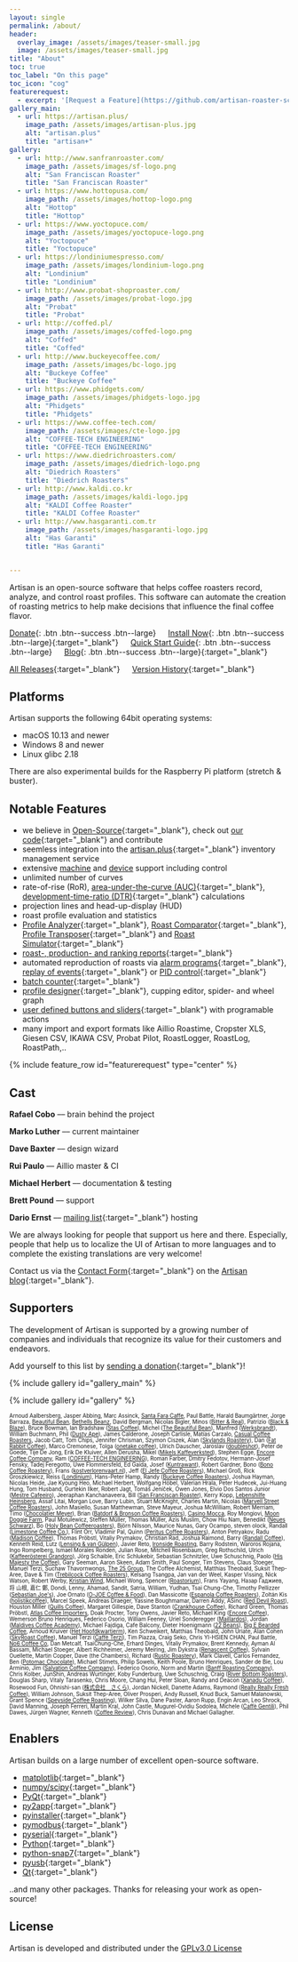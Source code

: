 ```yaml
---
layout: single
permalink: /about/
header:
  overlay_image: /assets/images/teaser-small.jpg
  image: /assets/images/teaser-small.jpg
title: "About"
toc: true
toc_label: "On this page"
toc_icon: "cog"
featurerequest:
  - excerpt: '[Request a Feature](https://github.com/artisan-roaster-scope/artisan/issues){: .btn .btn--success .btn--large}{:target="_blank"}'
gallery_main:
  - url: https://artisan.plus/
    image_path: /assets/images/artisan-plus.jpg
    alt: "artisan.plus"
    title: "artisan+"
gallery:
  - url: http://www.sanfranroaster.com/
    image_path: /assets/images/sf-logo.png
    alt: "San Franciscan Roaster"
    title: "San Franciscan Roaster"
  - url: https://www.hottopusa.com/
    image_path: /assets/images/hottop-logo.png
    alt: "Hottop"
    title: "Hottop"
  - url: https://www.yoctopuce.com/
    image_path: /assets/images/yoctopuce-logo.png
    alt: "Yoctopuce"
    title: "Yoctopuce"
  - url: https://londiniumespresso.com/
    image_path: /assets/images/londinium-logo.png
    alt: "Londinium"
    title: "Londinium"
  - url: http://www.probat-shoproaster.com/
    image_path: /assets/images/probat-logo.jpg
    alt: "Probat"
    title: "Probat"
  - url: http://coffed.pl/
    image_path: /assets/images/coffed-logo.png
    alt: "Coffed"
    title: "Coffed"
  - url: http://www.buckeyecoffee.com/
    image_path: /assets/images/bc-logo.jpg
    alt: "Buckeye Coffee"
    title: "Buckeye Coffee"
  - url: https://www.phidgets.com/
    image_path: /assets/images/phidgets-logo.jpg
    alt: "Phidgets"
    title: "Phidgets"
  - url: https://www.coffee-tech.com/
    image_path: /assets/images/cte-logo.jpg
    alt: "COFFEE-TECH ENGINEERING"
    title: "COFFEE-TECH ENGINEERING"
  - url: https://www.diedrichroasters.com/
    image_path: /assets/images/diedrich-logo.png
    alt: "Diedrich Roasters"
    title: "Diedrich Roasters"
  - url: http://www.kaldi.co.kr
    image_path: /assets/images/kaldi-logo.jpg
    alt: "KALDI Coffee Roaster"
    title: "KALDI Coffee Roaster"
  - url: http://www.hasgaranti.com.tr
    image_path: /assets/images/hasgaranti-logo.jpg
    alt: "Has Garanti"
    title: "Has Garanti"


---
```



Artisan is an open-source software that helps coffee roasters record, analyze, and control roast profiles. This software can automate the creation of roasting metrics to help make decisions that influence the final coffee flavor.

[Donate](/donate/){: .btn .btn--success .btn--large} &emsp;
[Install Now](https://github.com/artisan-roaster-scope/artisan/releases/latest){: .btn .btn--success .btn--large}{:target="_blank"}
&emsp; [Quick Start Guide](/docs/quick-start-guide/){: .btn .btn--success .btn--large}
&emsp; [Blog](https://artisan-roasterscope.blogspot.com/){: .btn .btn--success .btn--large}{:target="_blank"}

[All Releases](https://github.com/artisan-roaster-scope/artisan/releases){:target="_blank"} &emsp; [Version History](https://github.com/artisan-roaster-scope/artisan#version_history){:target="_blank"}


## Platforms

Artisan supports the following 64bit operating systems:

* macOS 10.13 and newer
* Windows 8 and newer
* Linux glibc 2.18

There are also experimental builds for the Raspberry Pi platform (stretch & buster).

## Notable Features

- we believe in [Open-Source](https://www.youtube.com/watch?v=SpeDK1TPbew){:target="_blank"}, check out [our code](https://github.com/artisan-roaster-scope/artisan){:target="_blank"} and contribute
- seemless integration into the [artisan.plus](https://artisan.plus){:target="_blank"} inventory management service
- extensive [machine](/machines/) and [device](/devices/) support including control
- unlimited number of curves
- rate-of-rise (RoR), [area-under-the-curve (AUC)](https://artisan-roasterscope.blogspot.de/2016/11/area-under-curve-auc.html){:target="_blank"}, [development-time-ratio (DTR)](https://artisan-roasterscope.blogspot.com/2020/05/displaying-development-time-ratio-in.html){:target="_blank"} calculations
- projection lines and head-up-display (HUD)
- roast profile evaluation and statistics
- [Profile Analyzer](https://artisan-roasterscope.blogspot.com/2019/11/analyzer.html){:target="_blank"}, [Roast Comparator](https://artisan-roasterscope.blogspot.com/2020/05/roast-comparator.html){:target="_blank"}, [Profile Transposer](https://artisan-roasterscope.blogspot.com/2020/05/profile-transposer.html){:target="_blank"} and [Roast Simulator](https://artisan-roasterscope.blogspot.com/2020/05/roast-simulator.html){:target="_blank"}
- [roast-, production- and ranking reports](https://artisan-roasterscope.blogspot.de/2016/03/artisan-v099.html){:target="_blank"}
- automated reproduction of roasts via [alarm programs](http://artisan-roasterscope.blogspot.de/2013/03/alarms.html){:target="_blank"}, [replay of events](https://artisan-roasterscope.blogspot.de/2017/10/profile-templates.html){:target="_blank"} or [PID control](https://artisan-roasterscope.blogspot.de/2016/11/pid-control.html){:target="_blank"}
- [batch counter](https://artisan-roasterscope.blogspot.de/2015/07/batch-counter.html){:target="_blank"}
- [profile designer](https://artisan-roasterscope.blogspot.com/2019/05/using-artisan-designer.html){:target="_blank"}, cupping editor, spider- and wheel graph
- [user defined buttons and sliders](http://artisan-roasterscope.blogspot.de/2013/02/events-buttons-and-palettes.html){:target="_blank"} with programable actions
- many import and export formats like Aillio Roastime, Cropster XLS, Giesen CSV, IKAWA CSV, Probat Pilot, RoastLogger, RoastLog, RoastPath,..

{% include feature_row id="featurerequest" type="center" %}

## Cast

__Rafael Cobo__ –– brain behind the project

__Marko Luther__ –– current maintainer

__Dave Baxter__ –– design wizard

__Rui Paulo__ –– Aillio master & CI

__Michael Herbert__ –– documentation & testing

__Brett Pound__ –– support

__Dario Ernst__ –– [mailing list](https://lists.einfachkaffee.de/postorius/lists/artisan-user.lists.einfachkaffee.de/){:target="_blank"} hosting

We are always looking for people that support us here and there. Especially, people that help us to localize the UI of Artisan to more languages and to complete the existing translations are very welcome!

Contact us via the [Contact Form](https://artisan-roasterscope.blogspot.com/p/contact-me.html){:target="_blank"} on the [Artisan blog](https://artisan-roasterscope.blogspot.com){:target="_blank"}.

## Supporters

The development of Artisan is supported by a growing number of companies and individuals that recognize its value for their customers and endeavors.

Add yourself to this list by [sending a donation](https://www.paypal.me/MarkoLuther){:target="_blank"}!

{% include gallery id="gallery_main" %}

{% include gallery id="gallery" %}

<sub><sup>
Arnoud Aalbersberg, Jasper Abbing, Marc Assinck, [Santa Fara Caffe](http://www.santafaracaffe.it), Paul Battle, Harald Baumgärtner, Jorge Barraza, [Beautiful Bean](https://thebeautifulbean.com/), [Bethells Beanz](http://bethellsbeanz.co.nz), David Bergman, Nicolas Bigler, Minos ([Bitter & Real](https://www.bitterandreal.nl/)), Patrizio ([Black & Blaze](https://www.blackandblaze.com)), Bruce Bowman, Ian Bradshaw ([Stas Coffee](http://www.stashcoffee.com.au)), Michel ([The Beautiful Bean](http://www.TheBeautifulBean.com)), Manfred ([Werksbrandt](http://www.werksbrandt.de/)), William Buchmann, Phil ([Dusty Ape](https://dustyape.com/)), James Calderone, Joseph Carlisle, Matías Carzalo, [Casual Coffee Roasters](https://casualcoffeeroasters.com), Jacob Catt, Tom Chips, Jennifer Chrisman, Szymon Ciszek, Alan ([Skylands Roastery](http://www.skylandsroastery.com)), Dan ([Fat Rabbit Coffee](http://fatrabbitcoffee.com)), Marco Cremonese, Tolga ([onetake coffee](http://onetake.coffee)), Ulrich Dauscher, Jaroslav ([doubleshot](https://www.doubleshot.cz/)), Peter de Goede, Tije De Jong, Erik De Kluiver, Allen Derusha, Mikel ([Mikels Kaffeverksted](https://m.facebook.com/MikelsKaffeverksted)), Stephen Egge, [Encore Coffee Company](https://www.encorecoffeeco.com/), Ram ([COFFEE-TECH ENGINEERING](https://www.coffee-tech.com/)), Roman Farber, Dmitry Fedotov, Hermann-Josef Fensky, Tadej Feregotto, Uwe Flommersfeld, Ed Gaida, Josef ([Kuntrawant](http://www.kuntrawant.com)), Robert Gardner, Bono ([Bono Coffee Roastery](https://www.facebook.com/bcroastery/)), Frans ([kostverlorenvaart.nl](http://kostverlorenvaart.nl/)), Jeff ([El Jefe Coffee Roasters](https://www.el-jefecoffee.com/)), Michael Groß, Rick Groszkiewicz, Reiss ([Londinium](https://londiniumespresso.com/)), Hans-Peter Hamp, Randy ([Buckeye Coffee Roasters](http://www.buckeyecoffee.com)), Joshua Hayman, Nicolas Heide, Jae Kyoung Heo, Michael Herbert, Wolfgang Höbel, Valerian Hrala, Peter Hudecek, Jui-Huang Hung, Tom Husband, Gurtekin Ilker, Robert Jagt, Tomáš Jeníček, Owen Jones, Elvio Dos Santos Junior ([Mestre Cafeeiro](http://mestrecafeeiro.com.br)), Jeeraphan Kanchanaveera, Bill ([San Franciscan Roaster](https://www.sanfranroaster.com/)), Kerry Kopp, [Lebenshilfe Heinsberg](https://www.lebenshilfe-heinsberg.de/), Assaf Litai, Morgan Love, Barry Lubin, Stuart McKnight, Charles Martin, Nicolas ([Marvell Street Coffee Roasters](http://marvellstreet.com/)), John Masiello, Susan Matthewman, Steve Mayeur, Joshua McWilliam, Robert Merriam, Timo ([Chocolatier Meyer](https://www.chocolatier-meyer.com/)), Brian ([Batdorf & Bronson Coffee Roasters](https://www.batdorfcoffee.com/)), [Casino Mocca](http://www.casinomocca.hu/), Roy Mongiovi, [Moon Doggie Farm](https://moondoggiefarm.com/), Paul Motulewicz, Steffen Müller, Thomas Müller, Azis Muslim, Chow Hiu Nam, Benedikt ([Neues Schwarz](http://www.neuesschwarz.de)), Bo ([Holy Bean Coffeeroasters](http://holybean.dk/)), Björn Nilsson, Maurice Nunas, Gary Ocampo, steven olock, Randall ([Limestone Coffee Co.](https://www.limestonecoffee.com/)), Flint Orr, Vladimir Pal, Quinn ([Peritus Coffee Roasters](http://www.perituscoffee.com)), Anton Petryakov, Radu ([Madison Coffee](http://www.madisoncoffee.ro)), Thomas Pröbstl, Vitaliy Prymakov, Christian Rad, Joshua Raimond, Barry ([Randall Coffee](http://www.randallcoffee.com/)), Kenneth Reid, Lutz ([Lensing & van Gülpen](http://www.royalcoffee.de/)), Javier Reto, [Ironside Roasting](http://www.ironsideroasting.com/), Barry Rodstein, Waroros Rojana, Ingo Rompelberg, Ismael Morales Ronden, Julian Rose, Mitchell Rosenbaum, Greg Rothschild, Ulrich ([Kaffeerösterei Grandoro](http://www.cafegrandoro.com)), Jörg Schaible, Eric Schlukebir, Sebastian Schnitzler, Uwe Schuschnig, Paolo ([His Majesty the Coffee](https://hismajestythecoffee.com/)), Gary Seeman, Aaron Skeen, Adam Smith, Paul Songer, Tim Stevens, Claus Stoeger, Manuel Terzi, Suchaw Thavornwongs, [The 25 Group](http://coffee.the25groupllc.com/), The Coffee Alchemist, Matthias Theobald, Suksit Thep-Aree, Dave & Tim ([Trebilcock Coffee Roasters](https://www.trebilcockcoffee.ca/)), Kelsang Tsangpa, Jan van der Weel, Kasper Vissing, Nick Watson, Robert Werby, [Kristian Wind](http://www.kristianwind.dk), Michael Wong, Spencer ([Roastorium](https://www.roastorium.com)), Frans Yayang, Назар Гаджиев, 将 山根, 嘉仁 鄭, Dondi, Lenny, Ahamad, Sandit, Satria, William, Yudhan, Tsai Chung-Che, Timothy Pellizzer ([Sebastian Joe's](http://sebastianjoesicecream.com)), Joe Ornato ([O-JOE Coffee & Food](https://ojoecoffee.com/)), Dan Massicotte ([Espanola Coffee Roasters](http://www.espanolacoffeeroasters.com)), Zoltán Kis ([holistikcoffee](https://www.instagram.com/holistikcoffee/)), Marcel Speek, Andreas Draeger, Yassine Boughmamar, Darren Addy, ASinc ([Red Devil Roast](http://reddevilroast.com)), Houston Miller ([Quills Coffee](https://quillscoffee.com)), Margaret Gillespie, Dave Stanton ([Crankhouse Coffee](https://www.crankhousecoffee.co.uk/)), Richard Green, Thomas Pröbstl, [Atlas Coffee Importers](https://www.atlascoffee.com), Doak Procter, Tony Owens, Javier Reto, Michael King ([Encore Coffee](https://www.encorecoffeeco.com/)), Wemerson Bruno Henriques, Federico Osorio, William Feeney, Uriel Sonderegger ([Maillardos](https://www.maillardos.ch/)), Jordan ([Maldives Coffee Academy](http://maldivescoffeeacademy.com)), Michael Fajdiga, Cafe Balcony, Dieter Hoenigmann ([22 Beans](https://www.22beans.at/)), [Big E Bearded Coffee](https://bigebeardedcoffee.com/), Arnoud Kruiver ([Het Hoofdkwartierm](http://www.vintage-espresso-machines.nl/het-hoofdkwartier-koffiebranderij-private-label-koffie-koffiebonen-eigen-label-koffiemerk-merk)), Ken Schweikert, Matthias Theobald, John Uriate, Alan Cohen ([SkyRoast Coffee](http://www.skylandsroastery.com)), Manuel Terzi ([Caffè Terzi](http://www.caffeterzi.it)), Tim Piazza, Craig Seko, Chris YI-HSIEN CHAN, Paul Battle, [No6 Coffee Co](https://no6coffee.co/), Dan Metcalf, Tsai​Chung-Che, Erhard Dinges, Vitaliy Prymakov, Brent Kennedy, Ayman Al Bassam, Michael Stoeger, Albert Richheimer, Jeremy Meiring, Jim Dykstra ([Renascent Coffee](https://renascentcoffee.com)), Sylvain Ouellette, Martin Copper, Dave (the Chambers), Richard ([Rustic Roastery](http://www.rusticroastery.net/)), Mark Clavell, Carlos Fernandez,  Ben ([Potomac Chocolate](http://www.potomacchocolate.com/)), Michael Stimets, Philip Sowels, Keith Poole, Bruno Henriques, Sander de Bie, Lou Arminio, Jim ([Salvation Coffee Company](http://www.salvationcoffeecompany.com/)), Federico Osorio, Norm and Martin ([Banff Roasting Company](http://banffroastingcompany.com/)), Chris Kolber, JunShin, Andreas Wurtinger, Koby Funderburg, Uwe Schuschnig, Craig ([River Bottom Roasters](https://riverbottomroasters.com/)), Douglas Sharp, Vitaly Tarasenko, Chris Moore, Chang Hui, Peter Sloan, Randy and Deacon ([Xanadu Coffee](http://www.xanaducoffee.com/)), Rosewood Fun, Ohnishi-san ([株式会社　さくら](http://www.coffeesakura.jp/)), Jordan Nickell, Danette Adams, Raymond ([Really Really Fresh Coffee](https://www.facebook.com/reallyreallyfreshcoffee)), William Johnson, Suksit Thep-Aree, Oliver Prosperi, Andy Russell, Knud Buck, Samuel Malanowski, Grant Spence ([Speyside Coffee Roasting](https://speysidecoffee.co.uk/)), Wilker Silva, Dane Paster, Aaron Rupp, Engin Arcan, Leo Shrock, David Manning, Joseph Ferreri, Martin Kral, John Castle, Mugurel-Ovidiu Sodolea, Michele ([Caffè Gentili](http://caffegentili.com/)), Phil Dawes, Jürgen Wagner, Kenneth ([Coffee Review](https://www.coffeereview.com/)), Chris Dunavan and Michael Gallagher.</sup></sub>


## Enablers

Artisan builds on a large number of excellent open-source software.

* [matplotlib](https://matplotlib.org){:target="_blank"}
* [numpy/scipy](https://www.scipy.org){:target="_blank"}
* [PyQt](https://riverbankcomputing.com){:target="_blank"}
* [py2app](https://bitbucket.org/ronaldoussoren/py2app){:target="_blank"}
* [pyinstaller](https://www.pyinstaller.org){:target="_blank"}
* [pymodbus](https://github.com/riptideio/pymodbus){:target="_blank"}
* [pyserial](https://github.com/pyserial/pyserial){:target="_blank"}
* [Python](https://www.python.org){:target="_blank"}
* [python-snap7](https://github.com/gijzelaerr/python-snap7){:target="_blank"}
* [pyusb](https://github.com/pyusb/pyusb){:target="_blank"}
* [Qt](https://www.qt.io){:target="_blank"}

..and many other packages. Thanks for releasing your work as open-source!

## License

Artisan is developed and distributed under the [GPLv3.0 License](http://www.gnu.org/copyleft/gpl.html)


